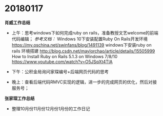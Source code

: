 # 20180117

**肖威工作总结**
- 上午：思考windows下如何完成ruby on rails，准备教授文艺welcome的前端代码编辑；
*参考文档：*
Windows 10下安装配置Ruby On Rails开发环境 https://my.oschina.net/swinfans/blog/1491139
windows下安装ruby on rails 环境搭建 http://blog.csdn.net/maylorchao/article/details/15505999
How to Install Ruby on Rails 5.1.3 on Windows 7/8/10
https://www.youtube.com/watch?v=O5JSqXt4TlA

- 下午：公积金局询问家琛编号+后端网页代码的思考
- 晚上：查看后端代码RMVC实现的逻辑，进一步的完成网页的优化，然后对接服务号；

**张家琛工作总结**
- 整理10月份11月份12月份1月份的工作日记
